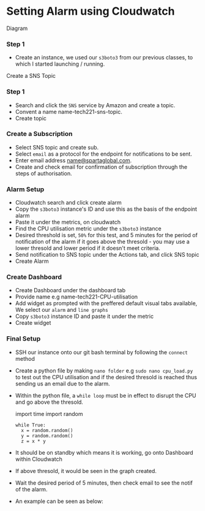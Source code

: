 <h1>Setting Alarm using Cloudwatch</h1>


Diagram 

<h3>Step 1</h3>

- Create an instance, we used our `s3boto3` from our previous classes, to which I started launching / running. 

Create a SNS Topic

<h3>Step 1</h3>

- Search and click the `SNS` service by Amazon and create a topic.
- Convent a name name-tech221-sns-topic.
- Create topic

<h3>Create a Subscription</h3>

- Select SNS topic and create sub.
- Select `email` as a protocol for the endpoint for notifications to be sent.
- Enter email address name@spartaglobal.com.
- Create and check email for confirmation of subscription through the steps of authorisation.

<h3>Alarm Setup</h3>

- Cloudwatch search and click create alarm
- Copy the `s3boto3` instance's ID and use this as the basis of the endpoint alarm
- Paste it under the metrics, on cloudwatch
- Find the CPU utilisation metric under the `s3boto3` instance 
- Desired threshold is set, `50%` for this test, and 5 minutes for the period of notification of the alarm if it goes above the thresold - you may use a 
lower thresold and lower period if it doesn't meet criteria.
- Send notification to SNS topic under the Actions tab, and click SNS topic
- Create Alarm

<h3>Create Dashboard </h3>

- Create Dashboard under the dashboard tab
- Provide name e.g name-tech221-CPU-utilisation
- Add widget as prompted with the preffered default visual tabs available, We select our `alarm` and `line graphs`
- Copy `s3boto3` instance ID and paste it under the metric
- Create widget

<h3>Final Setup</h3>

- SSH our instance onto our git bash terminal by following the `connect` method
- Create a python file by making `nano folder` e.g `sudo nano cpu_load.py` to test out the CPU utilisation and if the desired thresold is reached thus sending us an email due to the alarm.
- Within the python file, a `while loop` must be in effect to disrupt the CPU and go above the thresold.

    import time
    import random
      
      while True:     
        x = random.random()     
        y = random.random()     
        z = x * y

- It should be on standby which means it is working, go onto Dashboard within Cloudwatch
- If above thresold, it would be seen in the graph created.
- Wait the desired period of 5 minutes, then check email to see the notif of the alarm.
- An example can be seen as below:

